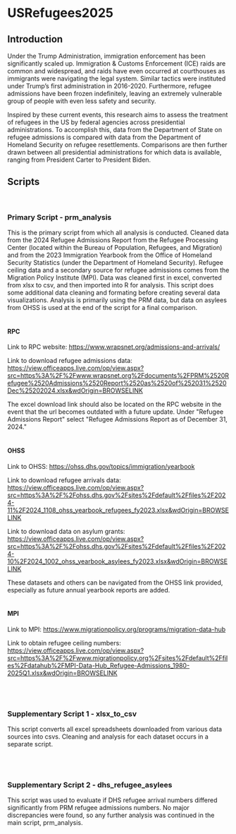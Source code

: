 # USRefugees2025
## Introduction
Under the Trump Administration, immigration enforcement has been significantly scaled up. Immigration & Customs Enforcement (ICE) raids are common and widespread, and raids have even occurred at courthouses as immigrants were navigating the legal system. Similar tactics were instituted under Trump’s first administration in 2016-2020. Furthermore, refugee admissions have been frozen indefinitely, leaving an extremely vulnerable group of people with even less safety and security.
<br>

Inspired by these current events, this research aims to assess the treatment of refugees in the US by federal agencies across presidential administrations. To accomplish this, data from the Department of State on refugee admissions is compared with data from the Department of Homeland Security on refugee resettlements. Comparisons are then further drawn between all presidential administrations for which data is available, ranging from President Carter to President Biden.


## Scripts
<br>

### Primary Script - prm_analysis
This is the primary script from which all analysis is conducted. Cleaned data from the 2024 Refugee Admissions Report from the Refugee Processing Center (located within the Bureau of Population, Refugees, and Migration) and from the 2023 Immigration Yearbook from the Office of Homeland Security Statistics (under the Department of Homeland Security). Refugee ceiling data and a secondary source for refugee admissions comes from the Migration Policy Institute (MPI). Data was cleaned first in excel, converted from xlsx to csv, and then imported into R for analysis. This script does some additional data cleaning and formating before creating several data visualizations. Analysis is primarily using the PRM data, but data on asylees from OHSS is used at the end of the script for a final comparison.
<br>
<br>

#### RPC
Link to RPC website: https://www.wrapsnet.org/admissions-and-arrivals/
<br>

Link to download refugee admissions data: https://view.officeapps.live.com/op/view.aspx?src=https%3A%2F%2Fwww.wrapsnet.org%2Fdocuments%2FPRM%2520Refugee%2520Admissions%2520Report%2520as%2520of%252031%2520Dec%25202024.xlsx&wdOrigin=BROWSELINK
<br>

The excel download link should also be located on the RPC website in the event that the url becomes outdated with a future update. Under "Refugee Admissions Report" select "Refugee Admissions Report as of December 31, 2024."
<br>
<br>

#### OHSS
Link to OHSS: https://ohss.dhs.gov/topics/immigration/yearbook
<br>

Link to download refugee arrivals data: https://view.officeapps.live.com/op/view.aspx?src=https%3A%2F%2Fohss.dhs.gov%2Fsites%2Fdefault%2Ffiles%2F2024-11%2F2024_1108_ohss_yearbook_refugees_fy2023.xlsx&wdOrigin=BROWSELINK
<br>

Link to download data on asylum grants: https://view.officeapps.live.com/op/view.aspx?src=https%3A%2F%2Fohss.dhs.gov%2Fsites%2Fdefault%2Ffiles%2F2024-10%2F2024_1002_ohss_yearbook_asylees_fy2023.xlsx&wdOrigin=BROWSELINK 
<br>

These datasets and others can be navigated from the OHSS link provided, especially as future annual yearbook reports are added.
<br>
<br>

#### MPI
Link to MPI: https://www.migrationpolicy.org/programs/migration-data-hub
<br>

Link to obtain refugee ceiling numbers: https://view.officeapps.live.com/op/view.aspx?src=https%3A%2F%2Fwww.migrationpolicy.org%2Fsites%2Fdefault%2Ffiles%2Fdatahub%2FMPI-Data-Hub_Refugee-Admissions_1980-2025Q1.xlsx&wdOrigin=BROWSELINK
<br>
<br>
<br>
<br>

### Supplementary Script 1 - xlsx_to_csv
This script converts all excel spreadsheets downloaded from various data sources into csvs. Cleaning and analysis for each dataset occurs in a separate script.
<br>
<br>
<br>
<br>

### Supplementary Script 2 - dhs_refugee_asylees
This script was used to evaluate if DHS refugee arrival numbers differed significantly from PRM refugee admissions numbers. No major discrepancies were found, so any further analysis was continued in the main script, prm_analysis.
